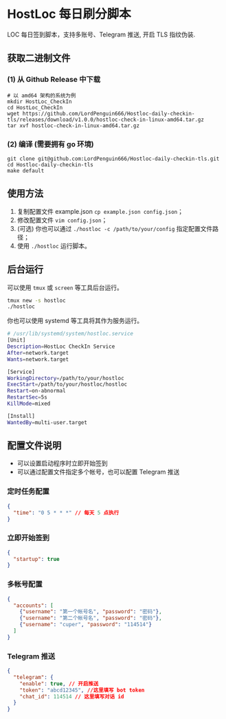 # HostLoc 每日刷分脚本
LOC 每日签到脚本，支持多账号、Telegram 推送, 开启 TLS 指纹伪装.

## 获取二进制文件

### (1) 从 Github Release 中下载
```shell
# 以 amd64 架构的系统为例
mkdir HostLoc_CheckIn
cd HostLoc_CheckIn
wget https://github.com/LordPenguin666/Hostloc-daily-checkin-tls/releases/download/v1.0.0/hostloc-check-in-linux-amd64.tar.gz
tar xvf hostloc-check-in-linux-amd64.tar.gz
```

### (2) 编译 (需要拥有 go 环境)
```shell
git clone git@github.com:LordPenguin666/Hostloc-daily-checkin-tls.git
cd Hostloc-daily-checkin-tls
make default
```

## 使用方法

1. 复制配置文件 example.json `cp example.json config.json`；
2. 修改配置文件 `vim config.json`；
3. (可选) 你也可以通过 `./hostloc -c /path/to/your/config` 指定配置文件路径；
4. 使用 `./hostloc` 运行脚本。

## 后台运行
可以使用 `tmux` 或 `screen` 等工具后台运行。

```bash
tmux new -s hostloc
./hostloc
```

你也可以使用 systemd 等工具将其作为服务运行。

```bash 
# /usr/lib/systemd/system/hostloc.service
[Unit]
Description=HostLoc CheckIn Service
After=network.target
Wants=network.target

[Service]
WorkingDirectory=/path/to/your/hostloc
ExecStart=/path/to/your/hostloc/hostloc
Restart=on-abnormal
RestartSec=5s
KillMode=mixed

[Install]
WantedBy=multi-user.target
```

## 配置文件说明
- 可以设置启动程序时立即开始签到
- 可以通过配置文件指定多个帐号，也可以配置 Telegram 推送

### 定时任务配置
```json
{
  "time": "0 5 * * *" // 每天 5 点执行
}
```

### 立即开始签到
```json
{
  "startup": true
}
```

### 多帐号配置

```json
{
  "accounts": [
    {"username": "第一个帐号名", "password": "密码"},
    {"username": "第二个帐号名", "password": "密码"}, 
    {"username": "cuper", "password": "114514"}
  ]
}
```

### Telegram 推送

```json
{
  "telegram": {
    "enable": true, // 开启推送
    "token": "abcd12345", //这里填写 bot token
    "chat_id": 114514 // 这里填写对话 id
  }
}
```

